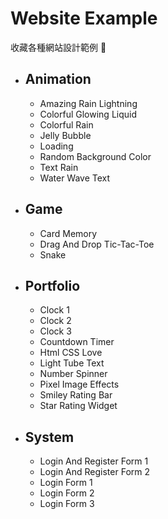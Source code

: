 # Website Example

收藏各種網站設計範例 📖

* ## Animation
    * Amazing Rain Lightning
    * Colorful Glowing Liquid
    * Colorful Rain
    * Jelly Bubble
    * Loading
    * Random Background Color
    * Text Rain
    * Water Wave Text
* ## Game
    * Card Memory
    * Drag And Drop Tic-Tac-Toe
    * Snake
* ## Portfolio
    * Clock 1
    * Clock 2
    * Clock 3
    * Countdown Timer
    * Html CSS Love
    * Light Tube Text
    * Number Spinner
    * Pixel Image Effects
    * Smiley Rating Bar
    * Star Rating Widget
* ## System
    * Login And Register Form 1
    * Login And Register Form 2
    * Login Form 1
    * Login Form 2
    * Login Form 3
